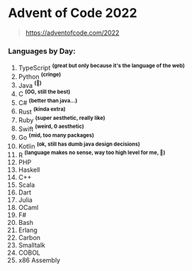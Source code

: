 # Advent of Code 2022

> https://adventofcode.com/2022

### Languages by Day:

1. TypeScript **<sup>(great but only because it's the language of the web)</sup>**
2. Python **<sup>(cringe)</sup>**
3. Java **<sup>(🤮)</sup>**
4. C **<sup>(OG, still the best)</sup>**
5. C# **<sup>(better than java...)</sup>**
6. Rust **<sup>(kinda extra)</sup>**
7. Ruby **<sup>(super aesthetic, really like)</sup>**
8. Swift **<sup>(weird, 0 aesthetic)</sup>**
9. Go **<sup>(mid, too many packages)</sup>**
10. Kotlin **<sup>(ok, still has dumb java design decisions)</sup>**
11. R **<sup>(language makes no sense, way too high level for me, 🤢)</sup>**
12. PHP
13. Haskell
14. C++ 
15. Scala
16. Dart
17. Julia
18. OCaml
19. F#
20. Bash
21. Erlang
22. Carbon
23. Smalltalk
24. COBOL
25. x86 Assembly
